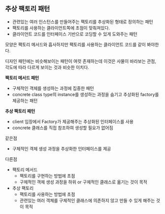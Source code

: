 ## 추상 팩토리 패턴
- 관련있는 여러 인스턴스를 만들어주는 팩토리를 추상화된 형태로 정의하는 패턴  
- 팩토리를 사용하는 클라이언트쪽에 초점이 맞춰져있다.
- 클라이언트 코드를 인터페이스 기반으로 코딩할 수 있게 도와주는 패턴    

모양은 팩토리 메서드와 흡사하지만 팩토리를 사용하는 클라이언트 코드를 같이 봐야한다.  

디자인 패턴에는 비슷해보이는 패턴이 여럿 존재하는데 이것은 사물이 바라보는 관점, 각도에 따라 다르게 보이는 것과 비슷한 이치다.

**팩토리 메서드 패턴**
- 구체적인 객체를 생성하는 과정에 집중한 패턴
- concrete class type의 instance를 생성하는 과정을 숨기고 추상화된 factory를 제공하는 패턴

**추상 팩토리 패턴**
- client 입장에서 Factory가 제공해주는 추상화된 인터페이스를 사용
- concrete 클래스를 직접 참조하여 생성할 필요가 없어짐

같은점
- 구체적인 객체 생성 과정을 추상화한 인터페이스를 제공

다른점
- 팩토리 메서드
  - 팩토리를 구현하는 방법에 초점
  - 구체적인 객체 생성 과정을 하위 or 구체적인 클래스로 옮기는 것이 목적
- 추상 팩토리 
  - 팩토리를 사용하는 방법에 초점
  - 관련있는 여러 객체를 구체적인 클래스에 의존하지 않고 만들 수 있게 해주는 것이 목적